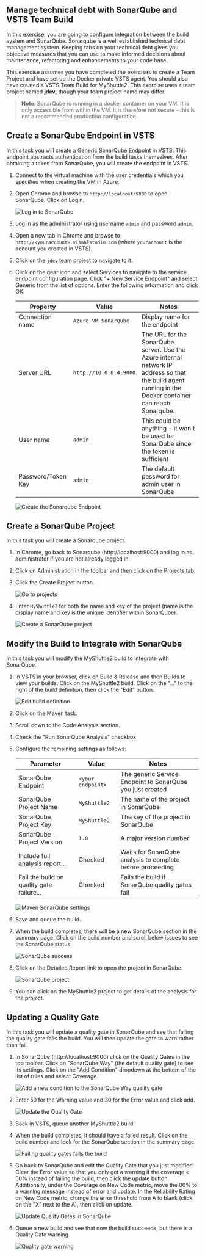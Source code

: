 ## Manage technical debt with SonarQube and VSTS Team Build

In this exercise, you are going to configure integration between the build system and SonarQube. Sonarqube is a well established technical debt management system. Keeping tabs on your technical debt gives you objective measures that you can use to make informed decisions about maintenance, refactoring and enhancements to your code base.

This exercise assumes you have completed the exercises to create a Team Project and have set up the Docker private VSTS agent. You should also have created a VSTS Team Build for MyShuttle2. This exercise uses a team project named **jdev**, though your team project name may differ.

> **Note**: SonarQube is running in a docker container on your VM. It is only accessible from within the VM. It is therefore not secure - this is not a recommended production configuration.

Create a SonarQube Endpoint in VSTS
-----------------------------------

In this task you will create a Generic SonarQube Endpoint in VSTS. This endpoint abstracts authentication from the build tasks themselves. After obtaining a token from SonarQube, you will create the endpoint in VSTS.

1. Connect to the virtual machine with the user credentials which you specified when creating the VM in Azure.
1. Open Chrome and browse to `http://localhost:9000` to open SonarQube. Click on Login.

    ![Log in to SonarQube](images/sonarqube/login.png "Log in to SonarQube")

1. Log in as the administrator using username `admin` and password `admin`.
1. Open a new tab in Chrome and browse to `http://<youraccount>.visualstudio.com` (where `youraccount` is the account you created in VSTS).
1. Click on the `jdev` team project to navigate to it.
1. Click on the gear icon and select Services to navigate to the service endpoint configuration page. Click "+ New Service Endpoint" and select Generic from the list of options. Enter the following information and click OK.

    | Property | Value | Notes |
    | --------------- | ---------------------------- | ----------------------------------------------------------- |
    | Connection name | `Azure VM SonarQube` | Display name for the endpoint |
    | Server URL | `http://10.0.0.4:9000` | The URL for the SonarQube server. Use the Azure internal network IP address so that the build agent running in the Docker container can reach Sonarqube. |
    | User name | `admin` | This could be anything - it won't be used for SonarQube since the token is sufficient |
    | Password/Token Key | `admin` | The default password for admin user in SonarQube |

    ![Create the Sonarqube Endpoint](images/sonarqube/create-endpoint.png "Create the Sonarqube Endpoint")

Create a SonarQube Project
--------------------------

In this task you will create a Sonarqube project.

1. In Chrome, go back to Sonarqube (http://localhost:9000) and log in as administrator if you are not already logged in.
1. Click on Administration in the toolbar and then click on the Projects tab.
1. Click the Create Project button.

    ![Go to projects](images/sonarqube/goto-projects.png "Go to projects")

1. Enter `MyShuttle2` for both the name and key of the project (name is the display name and key is the unique identifier within SonarQube).

    ![Create a SonarQube project](images/sonarqube/create-project.png "Create a SonarQube project")

Modify the Build to Integrate with SonarQube
--------------------------------------------

In this task you will modify the MyShuttle2 build to integrate with SonarQube.

1. In VSTS in your browser, click on Build & Release and then Builds to view your builds. Click on the MyShuttle2 build. Click on the "..." to the right of the build definition, then click the "Edit" button. 

    ![Edit build definition](images/sonarqube/edit-builddefinition.png "Edit build definition")

1. Click on the Maven task.
1. Scroll down to the Code Analysis section.
1. Check the "Run SonarQube Analysis" checkbox
1. Configure the remaining settings as follows:

    | Parameter | Value | Notes |
    | --------------- | ---------------------------- | ----------------------------------------------------------- |
    | SonarQube Endpoint | `<your endpoint>` | The generic Service Endpoint to SonarQube you just created |
    | SonarQube Project Name | `MyShuttle2` | The name of the project in SonarQube |
    | SonarQube Project Key | `MyShuttle2` | The key of the project in SonarQube |
    | SonarQube Project Version | `1.0` | A major version number |
    | Include full analysis report... | Checked | Waits for SonarQube analysis to complete before proceeding |
    | Fail the build on quality gate failure... | Checked | Fails the build if SonarQube quality gates fail |

    ![Maven SonarQube settings](images/sonarqube/build-sonarqube.png "Maven SonarQube settings")

1. Save and queue the build.
1. When the build completes, there will be a new SonarQube section in the summary page. Click on the build number and scroll below issues to see the SonarQube status.

    ![SonarQube success](images/sonarqube/quality-gate-success.png "SonarQube success")

1. Click on the Detailed Report link to open the project in SonarQube.

    ![SonarQube project](images/sonarqube/sonarqube-success.png "SonarQube project")

1. You can click on the MyShuttle2 project to get details of the analysis for the project.

Updating a Quality Gate
-----------------------

In this task you will update a quality gate in SonarQube and see that failing the quality gate fails the build. You will then update the gate to warn rather than fail.

1. In SonarQube (http://localhost:9000) click on the Quality Gates in the top toolbar. Click on "SonarQube Way" (the default quality gate) to see its settings. Click on the "Add Condition" dropdown at the bottom of the list of rules and select Coverage.

    ![Add a new condition to the SonarQube Way quality gate](images/sonarqube/add-condition.png "Add a new condition to the SonarQube Way quality gate")

1. Enter 50 for the Warning value and 30 for the Error value and click add.

    ![Update the Quality Gate](images/sonarqube/config-coverage-fail.png "Update the Quality Gate")

1. Back in VSTS, queue another MyShuttle2 build.
1. When the build completes, it should have a failed result. Click on the build number and look for the SonarQube section in the summary page.

    ![Failing quality gates fails the build](images/sonarqube/quality-gate-fail.png "Failing quality gates fails the build")

1. Go back to SonarQube and edit the Quality Gate that you just modified. Clear the Error value so that you only get a warning if the coverage < 50% instead of failing the build, then click the update button. Additionally, under the Coverage on New Code metric, move the 80% to a warning message instead of error and update. In the Reliability Rating on New Code metric, change the error threshold from A to blank (click on the "X" next to the A), then click on update. 

    ![Update Quality Gates in SonarQube](images/sonarqube/update-qualitygates.png "Update Quality Gates in SonarQube")

1. Queue a new build and see that now the build succeeds, but there is a Quality Gate warning.

    ![Quality gate warning](images/sonarqube/quality-gate-warn.png "Quality gate warning")